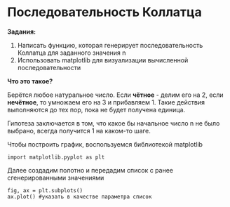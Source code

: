 # Последовательность Коллатца

**Задания:**  
1. Написать функцию, которая генерирует 
последовательность Коллатца для заданного значения n
2. Использовать matplotlib для визуализации вычисленной
последовательности

**Что это такое?**

Берётся любое натуральное число. Если **чётное** - 
делим его на 2, если **нечётное**, то умножаем его на 3 и
прибавляем 1. Такие действия выполняются до тех пор,
пока не будет получена единица.

Гипотеза заключается в том, что какое бы начальное
число n не было выбрано, всегда получится 1 на каком-то
шаге.

Чтобы построить график, воспользуемся библиотекой
matplotlib

```
import matplotlib.pyplot as plt
```

Далее создадим полотно и передадим список с ранее
сгенерированными значениями

```
fig, ax = plt.subplots()
ax.plot() #указать в качестве параметра список
```


